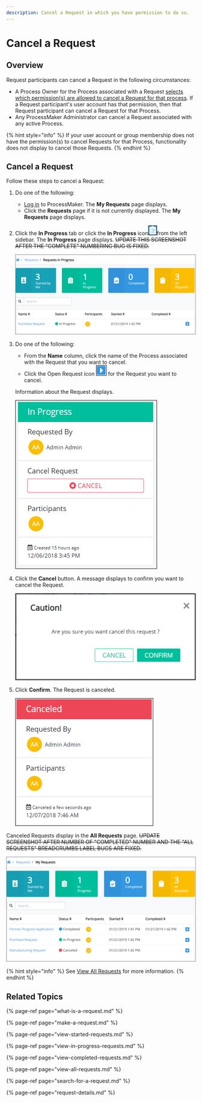 ```yaml
---
description: Cancel a Request in which you have permission to do so.
---
```


# Cancel a Request

## Overview

Request participants can cancel a Request in the following circumstances:

* A Process Owner for the Process associated with a Request [selects which permission\(s\) are allowed to cancel a Request for that process](../../designing-processes/viewing-processes/view-the-list-of-processes/edit-the-name-description-category-or-status-of-a-process.md#edit-general-information-about-a-process). If a Request participant's user account has that permission, then that Request participant can cancel a Request for that Process.
* Any ProcessMaker Administrator can cancel a Request associated with any active Process.

{% hint style="info" %}
If your user account or group membership does not have the permission\(s\) to cancel Requests for that Process, functionality does not display to cancel those Requests.
{% endhint %}

## Cancel a Request

Follow these steps to cancel a Request:

1. Do one of the following:
   * [Log in](../log-in.md#log-in) to ProcessMaker. The **My Requests** page displays.
   * Click the **Requests** page if it is not currently displayed. The **My Requests** page displays.
2. Click the **In Progress** tab or click the **In Progress** icon![](../../.gitbook/assets/in-progress-icon-request.png)from the left sidebar. The **In Progress** page displays. ~~UPDATE THIS SCREENSHOT AFTER THE "COMPLETE" NUMBERING BUG IS FIXED.~~  

   ![](../../.gitbook/assets/in-progress-request.png)

3. Do one of the following:

   * From the **Name** column, click the name of the Process associated with the Request that you want to cancel.
   * Click the Open Request icon ![](../../.gitbook/assets/open-request-icon-requests.png) for the Request you want to cancel.

   Information about the Request displays.

   ![](../../.gitbook/assets/in-progress-request-to-cancel-request-requests%20%281%29.png)

4. Click the **Cancel** button. A message displays to confirm you want to cancel the Request.  

   ![](../../.gitbook/assets/cancel-request-confirmation-screen-requests.png)

5. Click **Confirm**. The Request is canceled.  

   ![](../../.gitbook/assets/canceled-request-requests.png)

Canceled Requests display in the **All Requests** page. ~~UPDATE SCREENSHOT AFTER NUMBER OF "COMPLETED" NUMBER AND THE "ALL REQUESTS" BREADCRUMBS LABEL BUGS ARE FIXED.~~

![Canceled Request in the &quot;All Requests&quot; page](../../.gitbook/assets/canceled-request-in-all-requests-tab-requests.png)

{% hint style="info" %}
See [View All Requests](view-all-requests.md) for more information.
{% endhint %}

## Related Topics

{% page-ref page="what-is-a-request.md" %}

{% page-ref page="make-a-request.md" %}

{% page-ref page="view-started-requests.md" %}

{% page-ref page="view-in-progress-requests.md" %}

{% page-ref page="view-completed-requests.md" %}

{% page-ref page="view-all-requests.md" %}

{% page-ref page="search-for-a-request.md" %}

{% page-ref page="request-details.md" %}



